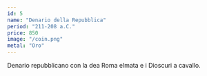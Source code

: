```yaml
---
id: 5
name: "Denario della Repubblica"
period: "211-208 a.C."
price: 850
image: "/coin.png"
metal: "Oro"
---
```

Denario repubblicano con la dea Roma elmata e i Dioscuri a cavallo.
